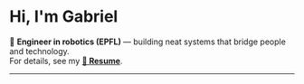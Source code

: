 <!-- Profile Header -->
<h1 align="left">Hi, I'm Gabriel</h1>

👋 **Engineer in robotics (EPFL)** — building neat systems that bridge people and technology.  
For details, see my **[📄 Resume](./resume.pdf)**.

---
